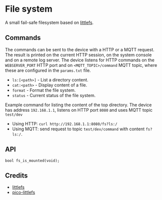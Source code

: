 # File system
A small fail-safe filesystem based on [littlefs](https://github.com/littlefs-project/littlefs).

## Commands
The commands can be sent to the device with a HTTP or a MQTT request. The result is printed on the current HTTP session, on the system console and on a remote log server. The device listens for HTTP commands on the `WEBSERVER_PORT` HTTP port and on `<MQTT_TOPIC>/command` MQTT topic, where these are configured in the `params.txt` file.  
- `ls:[<path>]` - List a directory content.  
- `cat:<path>`  - Display content of a file.  
- `format`      - Format the file system.  
- `status`      - Current status of the file system.  

Example command for listing the content of the top directory. The device has address `192.168.1.1`, listens on HTTP port `8080` and uses MQTT topic `test/dev`
- Using HTTP: `curl http://192.168.1.1:8080/fs?ls:/`
- Using MQTT: send request to topic `test/dev/command` with content `fs?ls:/`.

## API
```
bool fs_is_mounted(void);
```

## Credits
- [littlefs](https://github.com/littlefs-project/littlefs)
- [pico-littlefs](https://github.com/lurk101/littlefs-lib)
